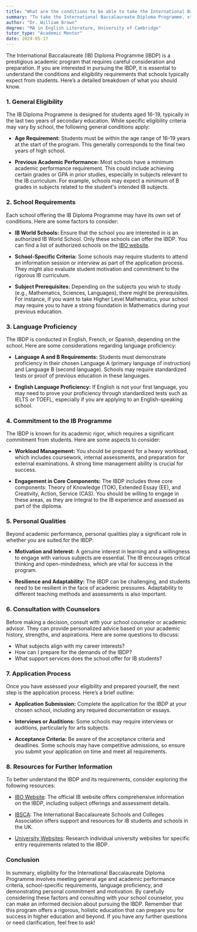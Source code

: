 ```yaml
---
title: "What are the conditions to be able to take the International Baccalaureate?"
summary: "To take the International Baccalaureate Diploma Programme, students must be aged 16-19 and meet specific school eligibility criteria."
author: "Dr. William Brown"
degree: "MA in English Literature, University of Cambridge"
tutor_type: "Academic Mentor"
date: 2024-05-17
---
```


The International Baccalaureate (IB) Diploma Programme (IBDP) is a prestigious academic program that requires careful consideration and preparation. If you are interested in pursuing the IBDP, it is essential to understand the conditions and eligibility requirements that schools typically expect from students. Here’s a detailed breakdown of what you should know.

### 1. **General Eligibility**

The IB Diploma Programme is designed for students aged 16-19, typically in the last two years of secondary education. While specific eligibility criteria may vary by school, the following general conditions apply:

- **Age Requirement:** Students must be within the age range of 16-19 years at the start of the program. This generally corresponds to the final two years of high school.
  
- **Previous Academic Performance:** Most schools have a minimum academic performance requirement. This could include achieving certain grades or GPA in prior studies, especially in subjects relevant to the IB curriculum. For example, schools may expect a minimum of B grades in subjects related to the student's intended IB subjects.

### 2. **School Requirements**

Each school offering the IB Diploma Programme may have its own set of conditions. Here are some factors to consider:

- **IB World Schools:** Ensure that the school you are interested in is an authorized IB World School. Only these schools can offer the IBDP. You can find a list of authorized schools on the [IBO website](https://ibo.org).

- **School-Specific Criteria:** Some schools may require students to attend an information session or interview as part of the application process. They might also evaluate student motivation and commitment to the rigorous IB curriculum.

- **Subject Prerequisites:** Depending on the subjects you wish to study (e.g., Mathematics, Sciences, Languages), there might be prerequisites. For instance, if you want to take Higher Level Mathematics, your school may require you to have a strong foundation in Mathematics during your previous education.

### 3. **Language Proficiency**

The IBDP is conducted in English, French, or Spanish, depending on the school. Here are some considerations regarding language proficiency:

- **Language A and B Requirements:** Students must demonstrate proficiency in their chosen Language A (primary language of instruction) and Language B (second language). Schools may require standardized tests or proof of previous education in these languages.

- **English Language Proficiency:** If English is not your first language, you may need to prove your proficiency through standardized tests such as IELTS or TOEFL, especially if you are applying to an English-speaking school.

### 4. **Commitment to the IB Programme**

The IBDP is known for its academic rigor, which requires a significant commitment from students. Here are some aspects to consider:

- **Workload Management:** You should be prepared for a heavy workload, which includes coursework, internal assessments, and preparation for external examinations. A strong time management ability is crucial for success.

- **Engagement in Core Components:** The IBDP includes three core components: Theory of Knowledge (TOK), Extended Essay (EE), and Creativity, Action, Service (CAS). You should be willing to engage in these areas, as they are integral to the IB experience and assessed as part of the diploma.

### 5. **Personal Qualities**

Beyond academic performance, personal qualities play a significant role in whether you are suited for the IBDP:

- **Motivation and Interest:** A genuine interest in learning and a willingness to engage with various subjects are essential. The IB encourages critical thinking and open-mindedness, which are vital for success in the program.

- **Resilience and Adaptability:** The IBDP can be challenging, and students need to be resilient in the face of academic pressures. Adaptability to different teaching methods and assessments is also important.

### 6. **Consultation with Counselors**

Before making a decision, consult with your school counselor or academic advisor. They can provide personalized advice based on your academic history, strengths, and aspirations. Here are some questions to discuss:

- What subjects align with my career interests?
- How can I prepare for the demands of the IBDP?
- What support services does the school offer for IB students?

### 7. **Application Process**

Once you have assessed your eligibility and prepared yourself, the next step is the application process. Here’s a brief outline:

- **Application Submission:** Complete the application for the IBDP at your chosen school, including any required documentation or essays.

- **Interviews or Auditions:** Some schools may require interviews or auditions, particularly for arts subjects.

- **Acceptance Criteria:** Be aware of the acceptance criteria and deadlines. Some schools may have competitive admissions, so ensure you submit your application on time and meet all requirements.

### 8. **Resources for Further Information**

To better understand the IBDP and its requirements, consider exploring the following resources:

- [IBO Website](https://ibo.org): The official IB website offers comprehensive information on the IBDP, including subject offerings and assessment details.

- [IBSCA](https://www.ibsca.org): The International Baccalaureate Schools and Colleges Association offers support and resources for IB students and schools in the UK.

- [University Websites](https://www.universities.com): Research individual university websites for specific entry requirements related to the IBDP.

### Conclusion

In summary, eligibility for the International Baccalaureate Diploma Programme involves meeting general age and academic performance criteria, school-specific requirements, language proficiency, and demonstrating personal commitment and motivation. By carefully considering these factors and consulting with your school counselor, you can make an informed decision about pursuing the IBDP. Remember that this program offers a rigorous, holistic education that can prepare you for success in higher education and beyond. If you have any further questions or need clarification, feel free to ask!
    